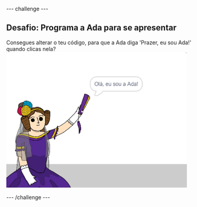 --- challenge ---

## Desafio: Programa a Ada para se apresentar

Consegues alterar o teu código, para que a Ada diga 'Prazer, eu sou Ada!' quando clicas nela? ![ator Ada a dizer Prazer, eu sou a Ada!](images/poetry-ada-intro.png)

--- /challenge ---